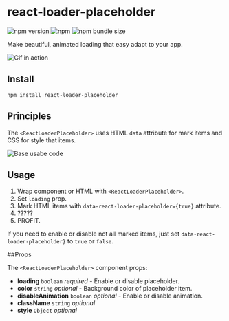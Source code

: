 # react-loader-placeholder 
![npm version](https://badge.fury.io/js/react-loader-placeholder.svg)
![npm](https://img.shields.io/npm/dm/react-loader-placeholder)
![npm bundle size](https://img.shields.io/bundlephobia/min/react-loader-placeholder?color=green)

Make beautiful, animated loading that easy adapt to your app.

![Gif in action](https://media.giphy.com/media/JU3rc5Tn6kpYUNMnah/giphy.gif)

## Install

`npm install react-loader-placeholder`

## Principles
The `<ReactLoaderPlaceholder>`  uses HTML `data` attribute for mark items and CSS for style that items. 

![Base usabe code](https://i.imgur.com/TJjPSr2.png)

## Usage

1. Wrap component or HTML with `<ReactLoaderPlaceholder>`.
2. Set `loading` prop.
3. Mark HTML items with `data-react-loader-placeholder={true}` attribute.
4. ?????
5. PROFIT.

If you need to enable or disable not all marked items, just set `data-react-loader-placeholder}` to `true` or `false`.

##Props

The `<ReactLoaderPlaceholder>`  component props:
- **loading** `boolean` _required_ - Enable or disable placeholder.
- **color** `string` _optional_ - Background color of placeholder item.
- **disableAnimation** `boolean` _optional_ - Enable or disable animation.
- **className** `string` _optional_ 
- **style** `Object` _optional_
